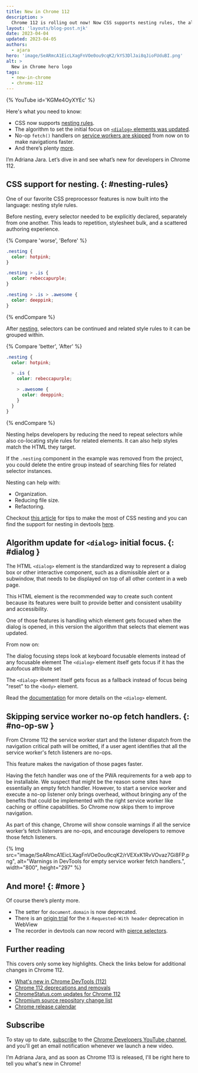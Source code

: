 ```yaml
---
title: New in Chrome 112
description: >
  Chrome 112 is rolling out now! Now CSS supports nesting rules, the algorithm to set the initial focus on dialog elements was updated, no-op fetch handlers on service workers are skipped from now on to make navigations faster and there’s plenty more.
layout: 'layouts/blog-post.njk'
date: 2023-04-04
updated: 2023-04-05
authors:
  - ajara
hero: 'image/SeARmcA1EicLXagFnVOe0ou9cqK2/kYS3DlJai8qJioFUduBI.png'
alt: >
  New in Chrome hero logo
tags:
  - new-in-chrome
  - chrome-112
---
```


{% YouTube id='KGMe4OyXYEc' %}

Here's what you need to know:

* CSS now supports [nesting rules](#nesting-rules).
* The algorithm to set the initial focus on [`<dialog>` elements was updated](#dialog).
* No-op `fetch()` handlers on [service workers are skipped](#no-op-sw) from now on to make navigations faster.
* And there’s plenty [more](#more).

I’m Adriana Jara. Let’s dive in and see what’s new for developers in Chrome 112.
## CSS support for nesting. {: #nesting-rules}
One of our favorite CSS preprocessor features is now built into the language: nesting style rules.

Before nesting, every selector needed to be explicitly declared, separately from
one another. This leads to repetition, stylesheet bulk, and a scattered authoring
experience.

{% Compare 'worse', 'Before' %}
```css
.nesting {
  color: hotpink;
}

.nesting > .is {
  color: rebeccapurple;
}

.nesting > .is > .awesome {
  color: deeppink;
}
```
{% endCompare %}

After [nesting](https://www.w3.org/TR/css-nesting-1/), selectors can be
continued and related style rules to it can be grouped within.

{% Compare 'better', 'After' %}
```css
.nesting {
  color: hotpink;

  > .is {
    color: rebeccapurple;

    > .awesome {
      color: deeppink;
    }
  }
}
```
{% endCompare %}


Nesting helps developers by reducing the need to repeat selectors while also co-locating style rules for related elements. It can also help styles match the HTML they target.

If the `.nesting` component in the example was removed from the project, you could delete the entire group instead of searching files for related selector instances.

Nesting can help with:

* Organization.
* Reducing file size.
* Refactoring.

Checkout [this article](/articles/css-nesting/) for tips to make the most of CSS nesting and you can find the support for nesting in devtools [here](/blog/new-in-devtools-112/#nesting).

## Algorithm update for `<dialog>` initial focus. {: #dialog }

The HTML `<dialog>` element is the standardized way to represent a dialog box or other interactive component, such as a dismissible alert or a subwindow, that needs to be displayed on top of all other content in a web page.

This HTML element is the recommended way to create such content because its features were built to provide better and consistent usability and accessibility.



One of those features is handling which element gets focused when the dialog is opened, in this version the algorithm that selects that element was updated.

From now on:

The dialog focusing steps look at keyboard focusable elements instead of any focusable element
The `<dialog>` element itself gets focus if it has the autofocus attribute set

The `<dialog>` element itself gets focus as a fallback instead of focus being "reset" to the `<body>` element.

Read the [documentation](https://developer.mozilla.org/docs/Web/HTML/Element/dialog) for more details on the `<dialog>` element.

## Skipping service worker no-op fetch handlers. {: #no-op-sw }

From Chrome 112 the service worker start and the listener dispatch from the navigation critical path will be omitted, if a user agent identifies that all the service worker's fetch listeners are no-ops.

This feature makes the navigation of those pages faster.

Having the fetch handler was one of the PWA requirements for a web app to be installable. We suspect that might be the reason some sites have essentially an empty fetch handler. However, to start a service worker and execute a no-op listener only brings overhead, without bringing any of the benefits that could be implemented with the right service worker like caching or offline capabilities. So Chrome now skips them to improve navigation.

As part of this change, Chrome will show console warnings if all the service worker’s fetch listeners are no-ops, and encourage developers to remove those fetch listeners.

{% Img src="image/SeARmcA1EicLXagFnVOe0ou9cqK2/rVEXxK1RvVOvaz7Gi8FP.png", alt="Warnings in DevTools for empty service worker fetch handlers.", width="800", height="297" %}



## And more! {: #more }

Of course there’s plenty more.

* The setter for `document.domain` is now deprecated.
* There is an [origin trial](/origintrials/#/view_trial/1390486384950640641) for the `X-Requested-With header` deprecation in WebView
* The recorder in devtools can now record with [pierce selectors](/blog/new-in-devtools-112/#pierce-selectors).

## Further reading

This covers only some key highlights. Check the links below for
additional changes in Chrome 112.

* [What's new in Chrome DevTools (112)](/blog/new-in-devtools-112/)
* [Chrome 112 deprecations and removals](/blog/deps-rems-112/)
* [ChromeStatus.com updates for Chrome 112](https://www.chromestatus.com/features#milestone%3D112)
* [Chromium source repository change list](https://chromium.googlesource.com/chromium/src/+log/111.0.5563.53..112.0.5615.54)
* [Chrome release calendar](https://chromiumdash.appspot.com/schedule)

## Subscribe

To stay up to date, [subscribe](https://goo.gl/6FP1a5) to the
[Chrome Developers YouTube channel](https://www.youtube.com/user/ChromeDevelopers/),
and you'll get an email notification whenever we launch a new video.

I’m Adriana Jara, and as soon as Chrome 113 is released, I'll be right here to
tell you what's new in Chrome!
